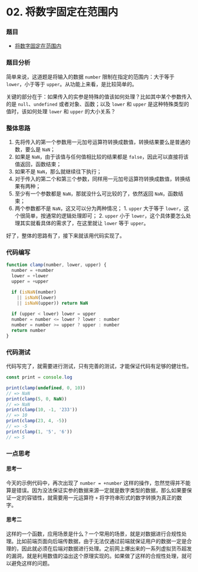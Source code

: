# 02. 将数字固定在范围内

### 题目

- [将数字固定在范围内](https://mp.weixin.qq.com/s/jTCRJIvWvbjDQXkQA7p2KQ)

### 题目分析

简单来说，这道题是将输入的数据 `number` 限制在指定的范围内：大于等于 `lower`，小于等于 `upper`。从功能上来看，是比较简单的。

关键的部分在于：如果传入的实参是特殊的值该如何处理？比如其中某个参数传入的是 `null`、`undefined` 或者对象、函数；以及 `lower` 和 `upper` 是这种特殊类型的值时，该如何处理 `lower` 和 `upper` 的大小关系？

### 整体思路

1. 先将传入的第一个参数用一元加号运算符转换成数值，转换结果要么是普通的数，要么是 `NaN`；
  1. 如果是 `NaN`，由于该值与任何值相比较的结果都是 `false`，因此可以直接将该值返回，函数结束；
  2. 如果不是 `NaN`，那么就继续往下执行；
2. 对于传入的第二个和第三个参数，同样用一元加号运算符转换成数值，转换结果有两种；
  1. 至少有一个参数都是 `NaN`，那就没什么可比较的了，依然返回 `NaN`，函数结束；
  2. 两个参数都不是 `NaN`，这又可以分为两种情况；
    1. `upper` 大于等于 `lower`，这个很简单，按通常的逻辑处理即可；
    2. `upper` 小于 `lower`，这个具体要怎么处理其实就看具体的需求了，在这里就让 `lower` 等于 `upper`。

好了，整体的思路有了，接下来就该用代码实现了。

### 代码编写

```javascript
function clamp(number, lower, upper) {
  number = +number
  lower = +lower
  upper = +upper

  if (isNaN(number)
    || isNaN(lower)
    || isNaN(upper)) return NaN
  
  if (upper < lower) lower = upper
  number = number <= lower ? lower : number
  number = number >= upper ? upper : number
  return number
}
```


### 代码测试

代码写完了，就需要进行测试，只有完善的测试，才能保证代码有足够的健壮性。

```javascript
const print = console.log

print(clamp(undefined, 0, 10))
// => NaN
print(clamp(5, 0, NaN))
// => NaN
print(clamp(10, -1, '233'))
// => 10
print(clamp(23, 4, -5))
// => -5
print(clamp(1, '5', '6'))
// => 5
```

### 一点思考

#### 思考一

今天的示例代码中，再次出现了 `number = +number` 这样的操作，忽然觉得并不能算是错误。因为没法保证实参的数据来源一定就是数字类型的数据，那么如果要保证一定的容错性，就需要用一元运算符 `+` 将字符串形式的数字转换为真正的数字。

#### 思考二

这样的一个函数，应用场景是什么？一个常用的场景，就是对数据进行合规性处理。比如前端页面向后端传数据，由于无法仅通过前端就保证用户的数据一定是合理的，因此就必须在后端对数据进行处理。之前网上爆出来的一系列虚拟货币超发的漏洞，就是利用数值的溢出这个原理实现的。如果做了这样的合规性处理，就可以避免这样的问题。
